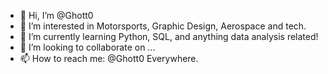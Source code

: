 - 👋 Hi, I’m @Ghott0
- 👀 I’m interested in Motorsports, Graphic Design, Aerospace and tech.
- 🌱 I’m currently learning Python, SQL, and anything data analysis related!
- 💞️ I’m looking to collaborate on ...
- 📫 How to reach me: @Ghott0 Everywhere.

<!---
Ghott0/Ghott0 is a ✨ special ✨ repository because its `README.md` (this file) appears on your GitHub profile.
You can click the Preview link to take a look at your changes.
--->
